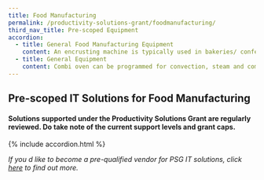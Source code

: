 ```yaml
---
title: Food Manufacturing
permalink: /productivity-solutions-grant/foodmanufacturing/
third_nav_title: Pre-scoped Equipment
accordion:
  - title: General Food Manufacturing Equipment
    content: An encrusting machine is typically used in bakeries/ confectionaries to automate the bun-filling process. The machine can take a batch of dough, inject the filling, shape the bun and lay the final product out in trays ready for delivery.Grant support 80% of cost of equipment, up to $30,000 grant<br/><br/><br/><br/>An encrusting machine is typically used in bakeries/ confectionaries to automate the bun-filling process. The machine can take a batch of dough, inject the filling, shape the bun and lay the final product out in trays ready for delivery.Grant support 80% of cost of equipment, up to $30,000 grant<br/><br/><a href='/productivity-solutions-grant/solutionrepo/solution47' target='_blank' style='color:#037e8a'>Encrusting Machine</a><br/><br/><br/>The handheld electric fish scaler makes fish scaling effortless. The unit removes the scales from any size fish without damaging the skin.Grant support 80% of cost of equipment, up to $8,000 grant<br/><br/><a href='/productivity-solutions-grant/solutionrepo/solution54' target='_blank' style='color:#037e8a'>Handheld electric fish scaler</a><br/><br/><br/>Rotary wok fryers significantly improve the industrial frying process by providing functions like automated heating, programmable filling of oil/water, automated stirring and cleaning. Grant support 80% of cost of equipment, up to $30,000 grant<br/><br/><a href='/productivity-solutions-grant/solutionrepo/solution107' target='_blank' style='color:#037e8a'>Rotary Wok Fryer</a><br/><br/><br/>Automatic carton sealers are case equipment that seals the top or bottom of a case with tape or glue. Typically, the minor corrugated flaps are kicked and plowed closed as the cases are transferred. As the cases enter the compression section, the major flaps of the carton are closed and a hot-melt adhesive is applied. Grant support 80% of cost of equipment, up to $30,000 grant <br/><br/><a href='/productivity-solutions-grant/solutionrepo/solution299' target='_blank' style='color:#037e8a'>Automated Carton Erector System</a><br/><br/><br/>Turntable automatic pallet cling wrap machine require no operator. Pallet loads will be automatically stretch wrapped according to pre-programmed parameters. The only operator intervention required is changing of stretch film when the roll is empty. Grant support 80% of cost of equipment, up to $8,000 grant <br/><br/><a href='/productivity-solutions-grant/solutionrepo/solution300' target='_blank' style='color:#037e8a'>Turntable Automated Pallet Cling Wrap Machine</a><br/><br/><br/>Automated cake slicer is capable of cutting a variety of cakes. The machine features product holders and fully automatic product positioning, indexing, and divider insert feeding. Portions will all be of consistent size no matter who operates the machine. Grant support 80% of cost of equipment, up to $24,000 grant<br/><br/><a href='/productivity-solutions-grant/solutionrepo/solution301' target='_blank' style='color:#037e8a'>Automated Cake Slicer</a><br/><br/><br/>An automatic depositor portions dough, fillings and batters onto moving or stationary lines. Portions will all be of consistent size no matter who operates the machine. Grant support 80% of cost of equipment, up to $20,000 grant<br/><br/><a href='/productivity-solutions-grant/solutionrepo/solution302' target='_blank' style='color:#037e8a'>Automated Dough Filler/Depositor</a><br/><br/><br/>Oxygen scavengers work by absorbing the ambient moisture. These scavengers are put into small packets and inserted alongside the packaged product. An oxygen scavenger dispenser works by integrating with a production line and automatically inserting these oxygen scavenger packets with each packaged product.Grant support 80% of cost of equipment, up to $30,000 grant<br/><br/><a href='/productivity-solutions-grant/solutionrepo/solution303' target='_blank' style='color:#037e8a'>Automated Oxygen Scavenger Dispenser</a><br/><br/><br/>The automatic tray sealer only requires employees to fill up trays with the product (e.g. meat, buns, pasta) and it will automatically seal up each batch.Typically, these machines can seal several trays at once. Grant support 80% of cost of equipment, up to $30,000 grant<br/><br/><a href='/productivity-solutions-grant/solutionrepo/solution304' target='_blank' style='color:#037e8a'>Automated Tray Sealer</a><br/><br/><br/>The filing and seaming machine automates the filing and seaming of canned beverages. Operators will only need to load the machine with the product. Each can in the production line will be filled to the desired level, checked (by weight or volume), and subsequently heat sealed shut.Grant support 80% of cost of equipment, up to $30,000 grant<br/><br/><a href='/productivity-solutions-grant/solutionrepo/solution305' target='_blank' style='color:#037e8a'>Filing and Seaming Machine</a><br/><br/><br/>Commercial inkjet printers integrated into the production lines are used to stamp information directly onto the product packaging. They allow the company to print specific information to individual product packets like bar codes, product information, expiry date. Grant support 80% of cost of equipment, up to $24,000 grant<br/><br/><a href='/productivity-solutions-grant/solutionrepo/solution306' target='_blank' style='color:#037e8a'>Commercial Inkjet Printer</a><br/><br/><br/>The vacuum packaging machine is used to vacuum seal products in a plastic wrap. Products are placed in trays and then loaded into the vacuum chambers, after which a plastic film will be used to seal in the product. The alternative to this machine is for workers to manually seal products with cling packaging, without guarantees of a strong vacuum seal. Grant support 80% of cost of equipment, up to $30,000 grant<br/><br/><a href='/productivity-solutions-grant/solutionrepo/solution307' target='_blank' style='color:#037e8a'>Vacuum Packaging Machine</a><br/><br/><br/>The vertical form fill seal machine automates the packaging process. The product (e.g. noodles, flour) is placed at the top of the machine. It will funnel the product into the plastic packaging and heat seal the pack. The machine allows for quick and accurate filling in a manufacturing line.Grant support 80% of cost of equipment, up to $30,000 grant<br/><br/><a href='/productivity-solutions-grant/solutionrepo/solution308' target='_blank' style='color:#037e8a'>Vertical Form Fill Seal Machine</a><br/><br/><br/>Automated standalone washer for pots, trays and utensils that replaces manual dishwashing. Compared to manual dishwashing, the automated washer gets the job done in less time while requiring less chemicals, energy and water.Grant support 80% of cost of equipment, up to $30,000 grant <br/><br/><a href='/productivity-solutions-grant/solutionrepo/solution388' target='_blank' style='color:#037e8a'>Standalone Automated Industrial Utensil Washer</a><br/><br/><br/>Oven with revolving racks that enables a 'soft' bake because of even heat distribution. Usually used for baked products that has a soft or fluffy texture, such as cakes, muffins, rolls and buns.Able to increase product yield by reducing amount of unevenly baked or burned cakes and muffins.Ideal for bakeries.Grant support 80% of cost of equipment, up to $30,000 grant<br/><br/><a href='/productivity-solutions-grant/solutionrepo/solution389' target='_blank' style='color:#037e8a'>Rotary Oven </a><br/><br/><br/>Planetary mixer is a versatile industrial mixing equipment that  can continuously produce large quantities of food products such as bread/cookie dough, cake batter, whipped toppings, icings, meringues and saucesAvailable as floor-standing or tabletop model, and typically comes with interchangeable utensils such as a dough hook, mixing paddle and whisk.Ideal for companies dealing with soft food products. Grant support 80% of cost of equipment, up to $30,000 grant<br/><br/><a href='/productivity-solutions-grant/solutionrepo/solution390' target='_blank' style='color:#037e8a'>Planetary Mixer</a><br/><br/><br/>Dough sheeter allows the sheeting and stretching of a variety of dough/products into different thickness. Examples of doughs/products include puff pastry, danish bread, croissant, pie, cookie, strudel, marzipan, pizza, fondant.The dough sheeter will allow pastry chefs to roll out dough to a specific thickness consistently in a short period of time. Grant support 80% of cost of equipment, up to $30,000 grant<br/><br/><a href='/productivity-solutions-grant/solutionrepo/solution391' target='_blank' style='color:#037e8a'>Dough Sheeter</a><br/><br/><br/>Blast freezers chill food from cooking temperatures ~70 C to about -18 C within 240 min. Prevents growth of micro-organisms thereby improving food safety and reduces drip/water loss from freezing. Rapid freezing with blast freezer prevents formation of large ice crystals associated with normal freezers that reduces shelf life, quality and flavour of frozen food. Food frozen with blast freezer can last longer and tastes better. Grant support 80% of cost of equipment, up to $30,000 grant<br/><br/><a href='/productivity-solutions-grant/solutionrepo/solution392' target='_blank' style='color:#037e8a'>Blast Freezer</a><br/>
  - title: General Equipment
    content: Combi oven can be programmed for convection, steam and combination cooking. Multi-functional cooking methods has a small footprint and can be used by F&B companies to cook and re-heat wide variety of food. Reduce kitchen workload as food can be cooked quickly with pre-set temperature, moisture and cooking time. Monitor browning and degree of doneness, reducing the need for repeated turning of pan-fried dishes.Grant support 80% of cost of equipment, up to $30,000 grant<br/><br/><br/><br/>Combi oven can be programmed for convection, steam and combination cooking. Multi-functional cooking methods has a small footprint and can be used by F&B companies to cook and re-heat wide variety of food. Reduce kitchen workload as food can be cooked quickly with pre-set temperature, moisture and cooking time. Monitor browning and degree of doneness, reducing the need for repeated turning of pan-fried dishes.Grant support 80% of cost of equipment, up to $30,000 grant<br/><br/><a href='/productivity-solutions-grant/solutionrepo/solution404' target='_blank' style='color:#037e8a'>Combi Oven</a><br/>
---
```


## Pre-scoped IT Solutions for Food Manufacturing

#### Solutions supported under the Productivity Solutions Grant are regularly reviewed. Do take note of the current support levels and grant caps.

{% include accordion.html %}

*If you d like to become a pre-qualified vendor for PSG IT solutions, click <a target='_blank' href='https://www.imda.gov.sg/icmvendors' >here</a> to find out more.*

